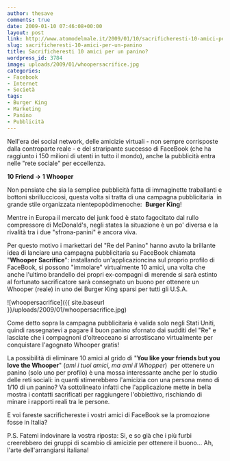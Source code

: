 ```yaml
---
author: thesave
comments: true
date: 2009-01-10 07:46:08+00:00
layout: post
link: http://www.atomodelmale.it/2009/01/10/sacrificheresti-10-amici-per-un-panino/
slug: sacrificheresti-10-amici-per-un-panino
title: Sacrificheresti 10 amici per un panino?
wordpress_id: 3784
image: uploads/2009/01/whoopersacrifice.jpg
categories:
- Facebook
- Internet
- Società
tags:
- Burger King
- Marketing
- Panino
- Pubblicità
---
```


Nell'era dei social network, delle amicizie virtuali - non sempre corrisposte dalla controparte reale - e del straripante successo di FaceBook (che ha raggiunto i 150 milioni di utenti in tutto il mondo), anche la pubblicità entra nelle "rete sociale" per eccellenza.

**10 Friend -> 1 Whooper**

Non pensiate che sia la semplice pubblicità fatta di immaginette traballanti e bottoni sbrilluccicosi, questa volta si tratta di una campagna pubblicitaria  in grande stile organizzata nientepopòdimenoche:  **Burger King**!

Mentre in Europa il mercato del junk food è stato fagocitato dal rullo compressore di McDonald's, negli states la situazione è un po' diversa e la rivalità tra i due "sfrona-panini" è ancora viva.

Per questo motivo i markettari del "Re del Panino" hanno avuto la brillante idea di lanciare una campagna pubblicitaria su FaceBook chiamata "**Whooper Sacrifice**": installando un'applicazioncina sul proprio profilo di FaceBook, si possono "immolare" virtualmente 10 amici, una volta che anche l'ultimo brandello dei propri ex-compagni di merende si sarà estinto al fortunato sacrificatore sarà consegnato un buono per ottenere un Whooper (reale) in uno dei Burger King sparsi per tutti gli U.S.A.

![whoopersacrifice]({{ site.baseurl }}/uploads/2009/01/whoopersacrifice.jpg)

Come detto sopra la campagna pubblicitaria è valida solo negli Stati Uniti, quindi rassegnatevi a pagare il buon panino sfornato dai sudditi del "Re" e lasciate che i compagnoni d'oltreoceano si arrostiscano virtualmente per conquistare l'agognato Whooper gratis!

La possibilità di eliminare 10 amici al grido di "**You like your friends but you love the Whooper**" (_ami i tuoi amici, ma ami il Whopper_)  per ottenere un panino (solo uno per profilo) è una mossa interessante anche per lo studio delle reti sociali: in quanti stimerebbero l'amicizia con una persona meno di 1/10 di un panino?
Va sottolineato infatti che l'applicazione mette in bella mostra i contatti sacrificati per raggiungere l'obbiettivo, rischiando di minare i rapporti reali tra le persone.

E voi fareste sacrifichereste i vostri amici di FaceBook se la promozione fosse in Italia?  

P.S. Fatemi indovinare la vostra riposta: Si, e so già che i più furbi creerebbero dei gruppi di scambio di amicizie per ottenere il buono... Ah, l'arte dell'arrangiarsi italiana!
